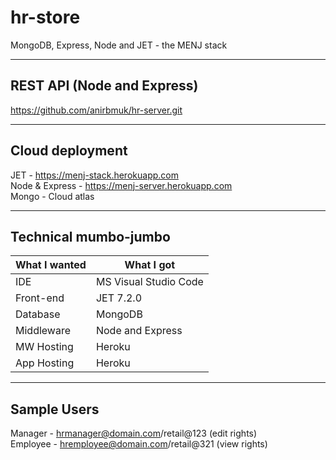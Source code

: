 # hr-store
MongoDB, Express, Node and JET - the MENJ stack

- - - -

## REST API (Node and Express)
https://github.com/anirbmuk/hr-server.git

- - - -

## Cloud deployment
JET - https://menj-stack.herokuapp.com  
Node & Express - https://menj-server.herokuapp.com  
Mongo - Cloud atlas  

- - - -

## Technical mumbo-jumbo
What I wanted   | What I got
--------------- | --------------
IDE             | MS Visual Studio Code
Front-end       | JET 7.2.0
Database        | MongoDB
Middleware      | Node and Express
MW Hosting      | Heroku
App Hosting     | Heroku

- - - -

## Sample Users
Manager - hrmanager@domain.com/retail@123 (edit rights)  
Employee - hremployee@domain.com/retail@321 (view rights)  
